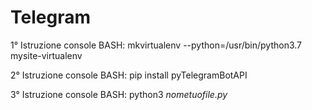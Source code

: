# Telegram
1° Istruzione console BASH: mkvirtualenv --python=/usr/bin/python3.7 mysite-virtualenv

2° Istruzione console BASH: pip install pyTelegramBotAPI

3° Istruzione console BASH: python3 *nometuofile.py*
